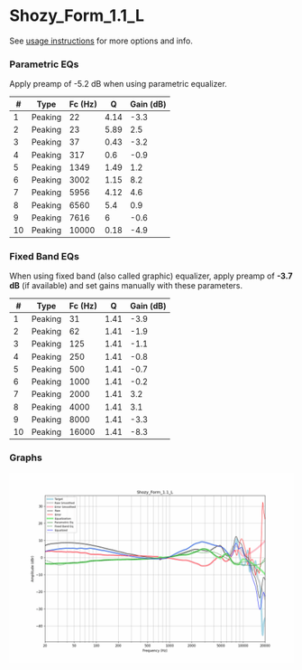 # Shozy_Form_1.1_L
See [usage instructions](https://github.com/jaakkopasanen/AutoEq#usage) for more options and info.

### Parametric EQs
Apply preamp of -5.2 dB when using parametric equalizer.

|   # | Type    |   Fc (Hz) |    Q |   Gain (dB) |
|-----|---------|-----------|------|-------------|
|   1 | Peaking |        22 | 4.14 |        -3.3 |
|   2 | Peaking |        23 | 5.89 |         2.5 |
|   3 | Peaking |        37 | 0.43 |        -3.2 |
|   4 | Peaking |       317 | 0.6  |        -0.9 |
|   5 | Peaking |      1349 | 1.49 |         1.2 |
|   6 | Peaking |      3002 | 1.15 |         8.2 |
|   7 | Peaking |      5956 | 4.12 |         4.6 |
|   8 | Peaking |      6560 | 5.4  |         0.9 |
|   9 | Peaking |      7616 | 6    |        -0.6 |
|  10 | Peaking |     10000 | 0.18 |        -4.9 |

### Fixed Band EQs
When using fixed band (also called graphic) equalizer, apply preamp of **-3.7 dB** (if available) and set gains manually with these parameters.

|   # | Type    |   Fc (Hz) |    Q |   Gain (dB) |
|-----|---------|-----------|------|-------------|
|   1 | Peaking |        31 | 1.41 |        -3.9 |
|   2 | Peaking |        62 | 1.41 |        -1.9 |
|   3 | Peaking |       125 | 1.41 |        -1.1 |
|   4 | Peaking |       250 | 1.41 |        -0.8 |
|   5 | Peaking |       500 | 1.41 |        -0.7 |
|   6 | Peaking |      1000 | 1.41 |        -0.2 |
|   7 | Peaking |      2000 | 1.41 |         3.2 |
|   8 | Peaking |      4000 | 1.41 |         3.1 |
|   9 | Peaking |      8000 | 1.41 |        -3.3 |
|  10 | Peaking |     16000 | 1.41 |        -8.3 |

### Graphs
![](./Shozy_Form_1.1_L.png)
